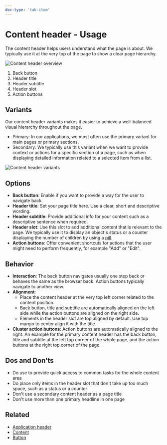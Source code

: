 ```yaml
---
doc-type: 'tab-item'
---
```

# Content header - Usage

The content header helps users understand what the page is about. We typically use it at the very top of the page to show a clear page hierarchy.

![Content header overview](https://www.figma.com/design/wEptRgAezDU1z80Cn3eZ0o/iX-Pattern-Illustrations?type=design&node-id=2250-4784&mode=design&t=XmCepM9jPR9PImPw-4)

1. Back button
2. Header title
3. Header subtitle
4. Header slot
5. Action buttons

## Variants

Our content header variants makes it easier to achieve a well-balanced visual hierarchy throughout the page.

- Primary: In our applications, we most often use the primary variant for main pages or primary sections.
- Secondary: We typically use this variant when we want to provide context or actions for a specific section of a page, such as when displaying detailed information related to a selected item from a list.

![Content header variants](https://www.figma.com/design/wEptRgAezDU1z80Cn3eZ0o/iX-Pattern-Illustrations?type=design&node-id=2250-9102&mode=design&t=XmCepM9jPR9PImPw-4)

## Options

- **Back button**: Enable if you want to provide a way for the user to navigate back.
- **Header title**: Set your page title here. Use a clear, short and descriptive wording.
- **Header subtitle**: Provide additional info for your content such as a descriptive sentence when required.
- **Header slot**: Use this slot to add additional content that is relevant to the page. We typically use it to display an object's status or a counter displaying the number of children by using a [pill](../pill).
- **Action buttons**: Offer convenient shortcuts for actions that the user might need to perform frequently, for example "Add" or "Edit".

## Behavior

- **Interaction**: The back button navigates usually one step back or behaves the same as the browser back. Action buttons typically navigate to another view.
- **Alignment**:
	- Place the content header at the very top left corner related to the content position.
	- Back button, title and subtitle are automatically aligned on the left side while the action buttons are aligned on the right side.
	- Elements in the header slot are top aligned by default. Use top margin to center align it with the title.
- **Cluster action buttons**: Action buttons are automatically aligned to the right. An example for the primary content header has the back button, title and subtitle at the left top corner of the whole page, and the action buttons at the right top corner of the page.

## Dos and Don'ts

- Do use to provide quick access to common tasks for the whole content area
- Do place only items in the header slot that don't take up too much space, such as a status or a counter
- Don't use a secondary content header as a page title
- Don't use more than one primary headline in one page

## Related

- [Application header](../application-header)
- [Content](../content)
- [Button](../button)